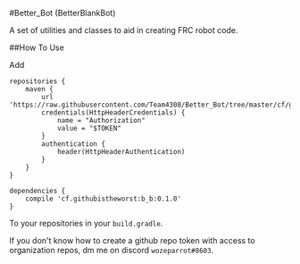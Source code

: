 #Better_Bot (BetterBlankBot)

A set of utilities and classes to aid in creating FRC robot code.

##How To Use

Add

```
repositories {
    maven {
        url 'https://raw.githubusercontent.com/Team4308/Better_Bot/tree/master/cf/githubistheworst/b_b/'
        credentials(HttpHeaderCredentials) {
            name = "Authorization"
            value = "$TOKEN"
        }
        authentication {
            header(HttpHeaderAuthentication)
        }
    }
}

dependencies {
    compile 'cf.githubistheworst:b_b:0.1.0'
}
```

To your repositories in your `build.gradle`.

If you don't know how to create a github repo token with access to organization repos, dm me on discord `wozeparrot#8603`.